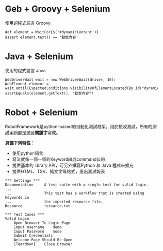 # Geb + Groovy + Selenium

使用的程式語言 Groovy

```
def element = WaitFor{$('#dynamicContent')}
assert element.text() == '動態內容'
```

# Java + Selenium

使用的程式語言 Java

```
WebDriverWait wait = new WebDriverWait(driver, 10);
WebElement element = wait.until(ExpectedConditions.visibilityOfElementLocated(By.id("dynamicContent")))
ssertEquals(element.getText(), "動態內容")
```

# Robot + Selenium

RobotFramework是python-based的自動化測試框架，用於驗收測試，所有的測試案例都是透過**關鍵字**寫成。

**具備下列特性：**
* 使用python語言
* 寫法就像一個一個的Keyword串成command似的
* 提供基本的 library API，可另外撰寫Python 和 Java 程式來擴充
* 提供HTML、TSV、純文字等格式，產出測試報表

```
*** Settings ***
Documentation     A test suite with a single test for valid login.
...
...               This test has a workflow that is created using keywords in
...               the imported resource file.
Resource          resource.txt

*** Test Cases ***
Valid Login
    Open Browser To Login Page
    Input Username    demo
    Input Password    mode
    Submit Credentials
    Welcome Page Should Be Open
    [Teardown]    Close Browser
```

